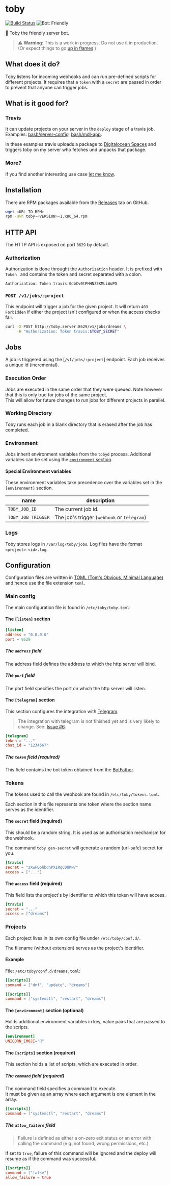 # toby

[![Build Status](https://travis-ci.org/bash/toby.svg?branch=master)](https://travis-ci.org/bash/toby)
![Bot: Friendly](https://img.shields.io/badge/bot-friendly-ff69b4.svg)

🤖 Toby the friendly server bot.

> **⚠️ Warning:** This is a work in progress. Do not use it in production. (Or expect things to go [up in flames](https://open.spotify.com/track/06t6JWrU05BxaKPtct2P2n).)

## What does it do?

Toby listens for incoming webhooks and can run pre-defined scripts for different projects. It requires that a `token` with a `secret` are passed in order to prevent that anyone can trigger jobs.

## What is it good for?

### Travis

It can update projects on your server in the `deploy` stage of a travis job. 
Examples: [bash/server-config](https://github.com/bash/server-config/blob/master/.travis.yml), [bash/mdl-app](https://github.com/bash/mdl-app/blob/master/.travis.yml).

In these examples travis uploads a package to [Digitalocean Spaces](https://www.digitalocean.com/products/spaces/) and triggers toby on my server who fetches und unpacks that package.

### More?

If you find another interesting use case [let me know](https://github.com/bash/toby/issues/new).

## Installation

There are RPM packages available from the [Releases](https://github.com/bash/toby/releases) tab on GitHub.

```sh
wget <URL_TO_RPM>
rpm -Uvh toby-<VERSION>-1.x86_64.rpm
```

## HTTP API

The HTTP API is exposed on port `8629` by default.

### Authorization

Authorization is done throught the `Authorization` header.
It is prefixed with `Token ` and contains the token and secret separated with a colon.

```
Authorization: Token travis:0dbCv0tPHHNZ3KMLiWuPO
```

### `POST /v1/jobs/:project`

This endpoint will trigger a job for the given project. It will return `403 Forbidden` if either the project isn't configured or when the access checks fail.

```sh
curl -X POST http://toby.server:8629/v1/jobs/dreams \
     -H "Authorization: Token travis:$TOBY_SECRET"
```

## Jobs

A job is triggered using the [`/v1/jobs/:project`] endpoint. Each job receives a unique id (incremental).

### Execution Order

Jobs are executed in the same order that they were queued. Note however that this is only true for jobs of the same project.  
This will allow for future changes to run jobs for different projects in parallel.

### Working Directory

Toby runs each job in a blank directory that is erased after the job has completed.

### Environment

Jobs inherit environment variables from the `tobyd` process.
Additional variables can be set using the [`environment` section](#the-environment-section-optional).

#### Special Environment variables

These environment variables take precedence over the variables set in the `[environment]` section.

| **name**           | **description**                             |
| ------------------ | ------------------------------------------- |
| `TOBY_JOB_ID`      | The current job id.                         |
| `TOBY_JOB_TRIGGER` | The job's trigger (`webhook` or `telegram`) |


### Logs

Toby stores logs in `/var/log/toby/jobs`. Log files have the format `<project>-<id>.log`.

## Configuration

Configuration files are written in [TOML (Tom's Obvious, Minimal Language)](https://github.com/toml-lang/toml) and hence use the file extension `toml`.

### Main config

The main configuration file is found in `/etc/toby/toby.toml`:

#### The `[listen]` section

```toml
[listen]
address = "0.0.0.0"
port = 8629
```

##### The `address` field

The address field defines the address to which the http server will bind.

##### The `port` field

The port field specifies the port on which the http server will listen.

#### The `[telegram]` section

This section configures the integration with [Telegram](https://www.telegram.org).

> The integration with telegram is not finished yet and is very likely to change. See: [Issue #6](https://github.com/bash/toby/issues/6).

```toml
[telegram]
token = "..."
chat_id = "1234567"
```

##### The `token` field (required)

This field contains the bot token obtained from the [BotFather](https://t.me/BotFather).

### Tokens

The tokens used to call the webhook are found in `/etc/toby/tokens.toml`.

Each section in this file represents one token where the section name serves as the identifier.

#### The `secret` field (required)

This should be a random string. It is used as an authorisation mechanism for the webhook.

The command `toby gen-secret` will generate a random (url-safe) secret for you.

```toml
[travis]
secret = "zXwFQohbdnPXIRqCDUKw7"
access = ["..."]
```

#### The `access` field (required)

This field lists the project's by identifier to which this token will have access.

```toml
[travis]
secret = "..."
access = ["dreams"]
```

### Projects

Each project lives in its own config file under `/etc/toby/conf.d/`.

The filename (without extension) serves as the project's identifier.

#### Example

File: `/etc/toby/conf.d/dreams.toml`:
```toml
[[scripts]]
command = ["dnf", "update", "dreams"]

[[scripts]]
command = ["systemctl", "restart", "dreams"]
```

#### The `[environment]` section (optional)

Holds additional environment variables in key, value pairs that are passed to the scripts.

```toml
[environment]
UNICORN_EMOJI="🦄"
```

#### The `[scripts]` section (required)

This section holds a list of scripts, which are executed in order.

##### The `command` field (required)

The command field specifies a command to execute.  
It must be given as an array where each argument is one element in the array.

```toml
[[scripts]]
command = ["systemctl", "restart", "dreams"]
```

##### The `allow_failure` field

> Failure is defined as either a on-zero exit status or an error with calling the command (e.g. not found, wrong permissions, etc.)

If set to `true`, failure of this command will be ignored and the deploy will resume as if the command was successful.

```toml
[[scripts]]
command = ["false"]
allow_failure = true
```
